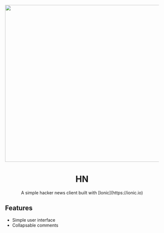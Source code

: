 <p align="center">
  <a href="https://hn.tijn.dev" target="_blank">
    <img src="https://github.com/user-attachments/assets/8aa459a9-a6b8-46a9-8627-6f1fd285db67" width="512">
  </a>
</p>

<h1 align="center"/>HN</h1>

<p align="center">
A simple hacker news client built with [Ionic](https://ionic.io)
</p>

## Features

- Simple user interface
- Collapsable comments
